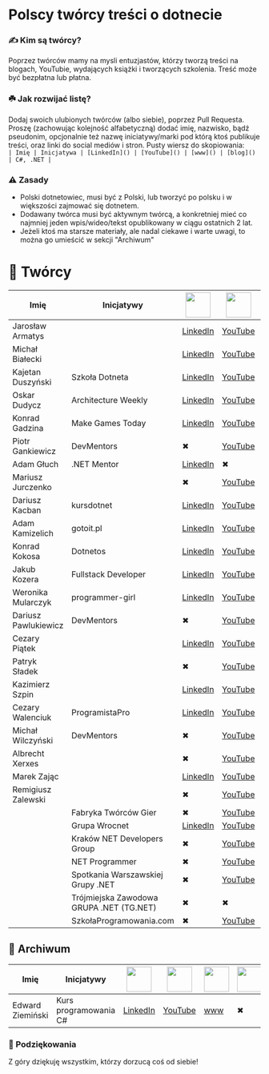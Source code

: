 # Polscy twórcy treści o dotnecie

### ✍️ Kim są twórcy?
Poprzez twórców mamy na mysli entuzjastów, którzy tworzą treści na blogach, YouTubie, wydających książki i tworzących szkolenia. Treść może być bezpłatna lub płatna.

### ☘️ Jak rozwijać listę?
Dodaj swoich ulubionych twórców (albo siebie), poprzez Pull Requesta. Proszę (zachowując kolejność alfabetyczną) dodać imię, nazwisko, bądź pseudonim, opcjonalnie też nazwę iniciatywy/marki pod którą ktoś publikuje treści, oraz linki do social mediów i stron.
Pusty wiersz do skopiowania: <br>
`| Imię | Inicjatywa | [LinkedIn]() | [YouTube]() | [www]() | [blog]() | C#, .NET |`

### ⚠ Zasady
- Polski dotnetowiec, musi być z Polski, lub tworzyć po polsku i w większości zajmować się dotnetem.
- Dodawany twórca musi być aktywnym twórcą, a konkretniej mieć co najmniej jeden wpis/wideo/tekst opublikowany w ciągu ostatnich 2 lat.
- Jeżeli ktoś ma starsze materiały, ale nadal ciekawe i warte uwagi, to można go umieścić w sekcji "Archiwum"

# 👥 Twórcy

| Imię  | Inicjatywy | <img src="https://static.vecteezy.com/system/resources/previews/018/930/587/original/linkedin-logo-linkedin-icon-transparent-free-png.png" width="50wv"> | <img src="https://zdalni.pl/wp-content/uploads/2021/11/1384060.png" width="50wv"> | <img src="https://icon-library.com/images/www-icon-png/www-icon-png-12.jpg" width="50wv"> | <img src="https://cdn-icons-png.flaticon.com/512/6114/6114045.png" width="50wv"> | Tagi |
| --- | --- | --- | --- | --- | --- | --- |
| Jarosław Armatys | | [LinkedIn](https://www.linkedin.com/in/jarmatys/) | [YouTube](https://www.youtube.com/@jarmatys) | [www](https://armatys.me/) |[blog](https://armatys.me/blog) | C#, .NET |
| Michał Białecki | | [LinkedIn](https://www.linkedin.com/in/michal-bialecki/) | [YouTube](https://www.youtube.com/@michalbialeckicom) | ✖ | [blog](https://www.michalbialecki.com/)|C#, .NET |
| Kajetan Duszyński | Szkoła Dotneta | [LinkedIn](https://www.linkedin.com/in/kduszynski/) | [YouTube](https://www.youtube.com/@szkoladotneta) | [www](https://szkoladotneta.pl/) | ✖ |C#, .NET, Kursy |
| Oskar Dudycz | Architecture Weekly | [LinkedIn](https://www.linkedin.com/in/oskardudycz/) | [YouTube](https://www.youtube.com/@event-driven) | [www](https://www.architecture-weekly.com/) | [blog](https://event-driven.io/) | Event Sourcing |
| Konrad Gadzina | Make Games Today | [LinkedIn](https://www.linkedin.com/in/fenixb3/) | [YouTube](https://www.youtube.com/c/MakeGamesToday) | [www](https://www.facebook.com/MakeGamesToday) | ✖ | GameDev |
| Piotr Gankiewicz | DevMentors | ✖ | [YouTube](https://www.youtube.com/@DevMentorsPL) | [www](https://devmentors.io/) | ✖ | C#, .NET, Kursy |
| Adam Głuch | .NET Mentor | [LinkedIn](https://www.linkedin.com/in/adam-g%C5%82uch-b18561173/) | ✖ | [www](https://dotnetmentor.pl/) | ✖ | C#, .NET |
| Mariusz Jurczenko | | ✖ | [YouTube](https://www.youtube.com/@MariuszJurczenko/videos) | [www](https://dev-hobby.pl/) | [blog](https://dev-hobby.pl/blog/) | C#, .NET |
| Dariusz Kacban | kursdotnet | [LinkedIn](https://www.linkedin.com/in/dariusz-kacban-a7b55a92/) | [YouTube](https://www.youtube.com/@kursdotnet) | [www](https://kursdotnet.pl/) | [blog](https://kursdotnet.pl/blog/) | C#, .NET |
| Adam Kamizelich | gotoit.pl | [LinkedIn](https://www.linkedin.com/in/adam-kamizelich) | [YouTube](https://www.youtube.com/channel/UCR-3WcAsd_E_bSsozmW164A) | [www](https://gotoit.pl/) | ✖ | C#, .NET, Kursy |
| Konrad Kokosa | Dotnetos | [LinkedIn](https://www.linkedin.com/in/kkokosa/) | [YouTube](https://www.youtube.com/@Dotnetos/featured) | ✖ | [blog](http://blog.kokosa.net/) |  C#, .NET |
| Jakub Kozera | Fullstack Developer | [LinkedIn](https://www.linkedin.com/in/jakub-kozera/) | [YouTube](https://www.youtube.com/@FullstackDeveloperPL) | ✖ | ✖ | C#, .NET, Kursy |
| Weronika Mularczyk | programmer-girl | [LinkedIn](https://www.linkedin.com/in/weronika-tobor/) | [YouTube](https://www.youtube.com/@KursAzureDevOps) | ✖ | [blog](https://programmer-girl.com/) | C#, .NET |
| Dariusz Pawlukiewicz | DevMentors | ✖ | [YouTube](https://www.youtube.com/@DevMentorsPL) | [www](https://devmentors.io/) | ✖ | C#, .NET, Kursy |
| Cezary Piątek | | [LinkedIn](https://www.linkedin.com/in/%F0%9F%9B%A0-cezary-pi%C4%85tek-373737185/) | [YouTube](https://www.youtube.com/@cezarypiatek1509) |  ✖ | [blog](https://cezarypiatek.github.io/) | C#, .NET |
| Patryk Sładek | | ✖ | [YouTube](https://www.youtube.com/@PatrykSladekTech/videos) | ✖ | ✖ | C#, .NET |
| Kazimierz Szpin | | [LinkedIn](https://www.linkedin.com/in/kazimierz-szpin/) | [YouTube](https://www.youtube.com/@ModestProgrammer) |  ✖ | [www](https://www.modestprogrammer.pl/) |C#, .NET, Kursy |
| Cezary Walenciuk | ProgramistaPro | [LinkedIn](https://www.linkedin.com/in/cezary-walenciuk/) | [YouTube](https://www.youtube.com/@CezaryWalenciuk) | [www](https://cezarywalenciuk.pl/) | ✖ | C#, .NET |
| Michał Wilczyński | DevMentors | ✖ | [YouTube](https://www.youtube.com/@DevMentorsPL) | [www](https://devmentors.io/) | ✖ | C#, .NET, Kursy |
| Albrecht Xerxes |  | ✖ | [YouTube](https://www.youtube.com/@WOjoElite) | [www](https://www.facebook.com/profile.php?id=100063622165371) | ✖ | C#, .NET |
| Marek Zając | | [LinkedIn](https://www.linkedin.com/in/zajacmarek92/) | [YouTube](https://www.youtube.com/@zajacmarek) | ✖ | ✖ | C#, .NET |
| Remigiusz Zalewski | | ✖ | [YouTube](https://www.youtube.com/@remigiuszzalewski) | ✖ | ✖ | C#, .NET |
|  | Fabryka Twórców Gier | ✖ | [YouTube](https://www.youtube.com/@FabrykaTworcowGier/videos) | ✖ | ✖ | GameDev |
|  | Grupa Wrocnet | [LinkedIn](https://www.linkedin.com/company/wroc%C5%82aw-net-user-group/) | [YouTube](https://www.youtube.com/@GrupaWrocnet) | [www](https://www.meetup.com/pl-PL/wrocnet/) | ✖ | C#, .NET |
|  | Kraków NET Developers Group | ✖ | [YouTube](https://www.youtube.com/@krakownetdevelopersgroup7840) | ✖ | ✖ | C#, .NET |
|  | NET Programmer | ✖ | [YouTube](https://www.youtube.com/@net-programmer) | ✖ | ✖ | C#, .NET |
|  | Spotkania Warszawskiej Grupy .NET | ✖ | [YouTube](https://www.youtube.com/@wgnet) | [www](https://www.meetup.com/WG-NET/) | ✖ | C#, .NET |
|  | Trójmiejska Zawodowa GRUPA .NET (TG.NET) | ✖ | ✖ | [www](https://www.meetup.com/pl-PL/tg-net/) | ✖ | C#, .NET |
|  | SzkołaProgramowania.com | ✖ | [YouTube](https://www.youtube.com/@szkolaprogramowaniacom) | [www](https://szkolaprogramowania.com/) | ✖ | C#, .NET |

## 👥 Archiwum

| Imię  | Inicjatywy | <img src="https://static.vecteezy.com/system/resources/previews/018/930/587/original/linkedin-logo-linkedin-icon-transparent-free-png.png" width="50wv"> | <img src="https://zdalni.pl/wp-content/uploads/2021/11/1384060.png" width="50wv"> | <img src="https://icon-library.com/images/www-icon-png/www-icon-png-12.jpg" width="50wv"> | <img src="https://cdn-icons-png.flaticon.com/512/6114/6114045.png" width="50wv"> | Tagi |
| --- | --- | --- | --- | --- | --- | --- |
| Edward Ziemiński | Kurs programowania C# | [LinkedIn]() | [YouTube](https://www.youtube.com/@kursprogramowaniac1606/videos) | [www](https://kurscsharp.pl/) | ✖ | C#, .NET |

### 🙏 Podziękowania

Z góry dziękuję wszystkim, którzy dorzucą coś od siebie!

